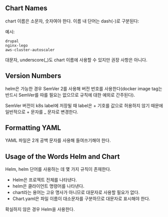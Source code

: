 ## Chart Names
chart 이름은 소문자, 숫자여야 한다. 이름 내 단어는 dash(-)로 구분된다:

예시:

```
drupal
nginx-lego
aws-cluster-autoscaler
```

대문자, underscore(_)도 chart 이름에 사용할 수 있지만 권장 사항은 아니다.

## Version Numbers
helm은 가능한 경우 SemVer 2를 사용해 버전 번호를 사용한다(docker image tag는 반드시 SemVer를 따를 필요는 없으므로 규칙에 대한 예외로 간주된다).

SemVer 버전이 k8s label에 저장될 때 label은 + 기호를 값으로 허용하지 않기 때문에 일반적으로 + 문자를 _ 문자로 변경한다.

## Formatting YAML
YAML 파일은 2개 공백 문자를 사용해 들여쓰기해야 한다.

## Usage of the Words Helm and Chart
Helm, helm 단어를 사용하는 데 몇 가지 규칙이 존재한다.

- Helm은 프로젝트 전체를 나타낸다.
- helm은 클라이언트 명령어를 나타낸다.
- chart라는 용어는 고유 명사가 아니므로 대문자로 사용할 필요가 없다.
- Chart.yaml은 파일 이름이 대소문자를 구분하므로 대문자로 표시해야 한다.

확실하지 않은 경우 Helm을 사용한다.
